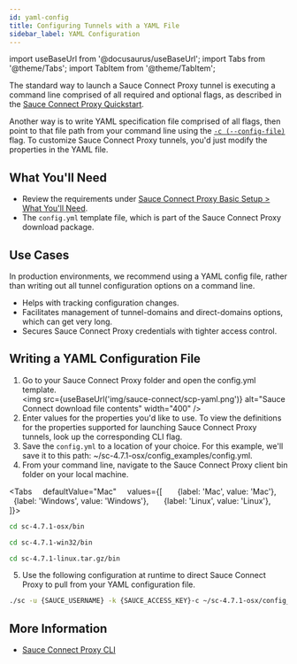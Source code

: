 ```yaml
---
id: yaml-config
title: Configuring Tunnels with a YAML File
sidebar_label: YAML Configuration
---
```


import useBaseUrl from '@docusaurus/useBaseUrl';
import Tabs from '@theme/Tabs';
import TabItem from '@theme/TabItem';


The standard way to launch a Sauce Connect Proxy tunnel is executing a command line comprised of all required and optional flags, as described in the [Sauce Connect Proxy Quickstart](/secure-connections/sauce-connect/quickstart/).

Another way is to write YAML specification file comprised of all flags, then point to that file path from your command line using the [`-c (--config-file)`](/dev/cli/sauce-connect-proxy/#--config-file) flag. To customize Sauce Connect Proxy tunnels, you'd just modify the properties in the YAML file.


## What You'll Need

* Review the requirements under [Sauce Connect Proxy Basic Setup > What You'll Need](/secure-connections/sauce-connect/setup-configuration/basic-setup/#what-youll-need).
* The `config.yml` template file, which is part of the Sauce Connect Proxy download package.

## Use Cases
In production environments, we recommend using a YAML config file, rather than writing out all tunnel configuration options on a command line.
* Helps with tracking configuration changes.
* Facilitates management of tunnel-domains and direct-domains options, which can get very long.
* Secures Sauce Connect Proxy credentials with tighter access control.

## Writing a YAML Configuration File

1. Go to your Sauce Connect Proxy folder and open the config.yml template.<br/><img src={useBaseUrl('img/sauce-connect/scp-yaml.png')} alt="Sauce Connect download file contents" width="400" />
2. Enter values for the properties you'd like to use. To view the definitions for the properties supported for launching Sauce Connect Proxy tunnels, look up the corresponding CLI flag.
3. Save the `config.yml` to a location of your choice. For this example, we'll save it to this path: ~/sc-4.7.1-osx/config_examples/config.yml.
4. From your command line, navigate to the Sauce Connect Proxy client bin folder on your local machine.

  <Tabs
      defaultValue="Mac"
      values={[
        {label: 'Mac', value: 'Mac'},
        {label: 'Windows', value: 'Windows'},
        {label: 'Linux', value: 'Linux'},
      ]}>

  <TabItem value="Mac">

  ```bash
  cd sc-4.7.1-osx/bin
  ```

  </TabItem>
  <TabItem value="Windows">

  ```bash
  cd sc-4.7.1-win32/bin
  ```

  </TabItem>
  <TabItem value="Linux">

  ```bash
  cd sc-4.7.1-linux.tar.gz/bin
  ```

  </TabItem>
  </Tabs>

5. Use the following configuration at runtime to direct Sauce Connect Proxy to pull from your YAML configuration file.
  ```bash
  ./sc -u {SAUCE_USERNAME} -k {SAUCE_ACCESS_KEY}-c ~/sc-4.7.1-osx/config_examples/config.yml --region us-west --tunnel-name {TUNNEL_NAME}
  ```


## More Information
* [Sauce Connect Proxy CLI](/dev/cli/sauce-connect-proxy)
